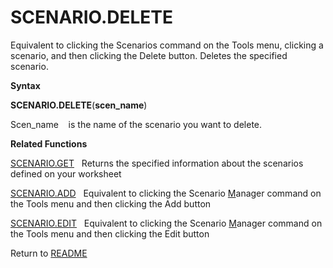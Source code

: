 # SCENARIO.DELETE

Equivalent to clicking the Scenarios command on the Tools menu, clicking
a scenario, and then clicking the Delete button. Deletes the specified
scenario.

**Syntax**

**SCENARIO.DELETE**(**scen\_name**)

Scen\_name&nbsp;&nbsp;&nbsp;&nbsp;is the name of the scenario you want
to delete.

**Related Functions**

[SCENARIO.GET](SCENARIO.GET.md)&nbsp;&nbsp;&nbsp;Returns the specified information about
the scenarios defined on your worksheet

[SCENARIO.ADD](SCENARIO.ADD.md)&nbsp;&nbsp;&nbsp;Equivalent to clicking the Scenario
[M](M.md)anager command on the Tools menu and then clicking the Add button

[SCENARIO.EDIT](SCENARIO.EDIT.md)&nbsp;&nbsp;&nbsp;Equivalent to clicking the Scenario
[M](M.md)anager command on the Tools menu and then clicking the Edit button



Return to [README](README.md#S)

